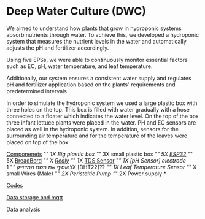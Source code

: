 # Deep Water Culture (DWC)
We aimed to understand how plants that grow in hydroponic systems absorb nutrients through water. To achieve this, we developed a hydroponic system that measures the nutrient levels in the water and automatically adjusts the pH and fertilizer accordingly.

Using five EPSs, we were able to continuously monitor essential factors such as EC, pH, water temperature, and leaf temperature.

Additionally, our system ensures a consistent water supply and regulates pH and fertilizer application based on the plants' requirements and predetermined intervals

In order to simulate the hydroponic system we used a large plastic box with three holes on the top. This box is filled with water gradually with a hose connected to a floater which indicates the water level. On the top of the box three infant lettuce plants were placed in the water. PH and EC sensors are placed as well in the hydroponic system. In addition, sensors for the surrounding air temperature and for the temperature of the leaves were placed on top of the box. 

[Componenets](Components)
"*" 1X Big plastic box 
"*" 3X small plastic box 
"*" 5X [ESP32](https://randomnerdtutorials.com/getting-started-with-esp32/)
"*" 5X [BreadBord](https://agrotech-lab.github.io/posts/tutorials/breadboard.html)
"*"  X [Realy](https://randomnerdtutorials.com/esp32-relay-module-ac-web-server/)
"*" 1X [TDS Sensor](https://randomnerdtutorials.com/esp32-tds-water-quality-sensor/)
"*" 1X [pH Sensor] electrode להוסיף את השם המדוייק
"*" 1X [DHT22]??
"*" 1X Leaf Temperature Sensor
"*"  X small Wires (Male)
"*" 2X Peristaltic Pump 
"*" 2X Power supply 
*

[Codes](Codes)

[Data storage and mqtt](Thingspeak+Mqtt)

[Data analysis](Data_analysis)

